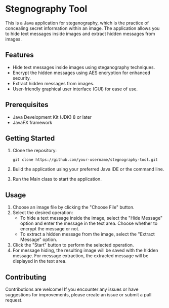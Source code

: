 # Stegnography Tool

This is a Java application for steganography, which is the practice of concealing secret information within an image. The application allows you to hide text messages inside images and extract hidden messages from images.

## Features

- Hide text messages inside images using steganography techniques.
- Encrypt the hidden messages using AES encryption for enhanced security.
- Extract hidden messages from images.
- User-friendly graphical user interface (GUI) for ease of use.

## Prerequisites

- Java Development Kit (JDK) 8 or later
- JavaFX framework

## Getting Started

1. Clone the repository:

   ```shell
   git clone https://github.com/your-username/stegnography-tool.git

2. Build the application using your preferred Java IDE or the command line.

3. Run the Main class to start the application.

## Usage

1. Choose an image file by clicking the "Choose File" button.
2. Select the desired operation:
    + To hide a text message inside the image, select the "Hide Message" option and enter the message in the text area. Choose whether to encrypt the message or not.
    + To extract a hidden message from the image, select the "Extract Message" option.
3. Click the "Start" button to perform the selected operation.
4. For message hiding, the resulting image will be saved with the hidden message. For message extraction, the extracted message will be displayed in the text area.
## Contributing
Contributions are welcome! If you encounter any issues or have suggestions for improvements, please create an issue or submit a pull request.
